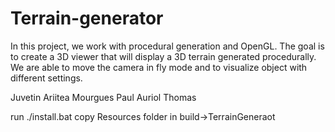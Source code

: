 # Terrain-generator
In this project, we work with procedural generation and OpenGL. The goal is to create a 3D viewer that will display a 3D terrain generated procedurally. We are able to move the camera in fly mode and to visualize object with different settings.


Juvetin Ariitea 
Mourgues Paul
Auriol Thomas

run ./install.bat
copy Resources folder in build->TerrainGeneraot